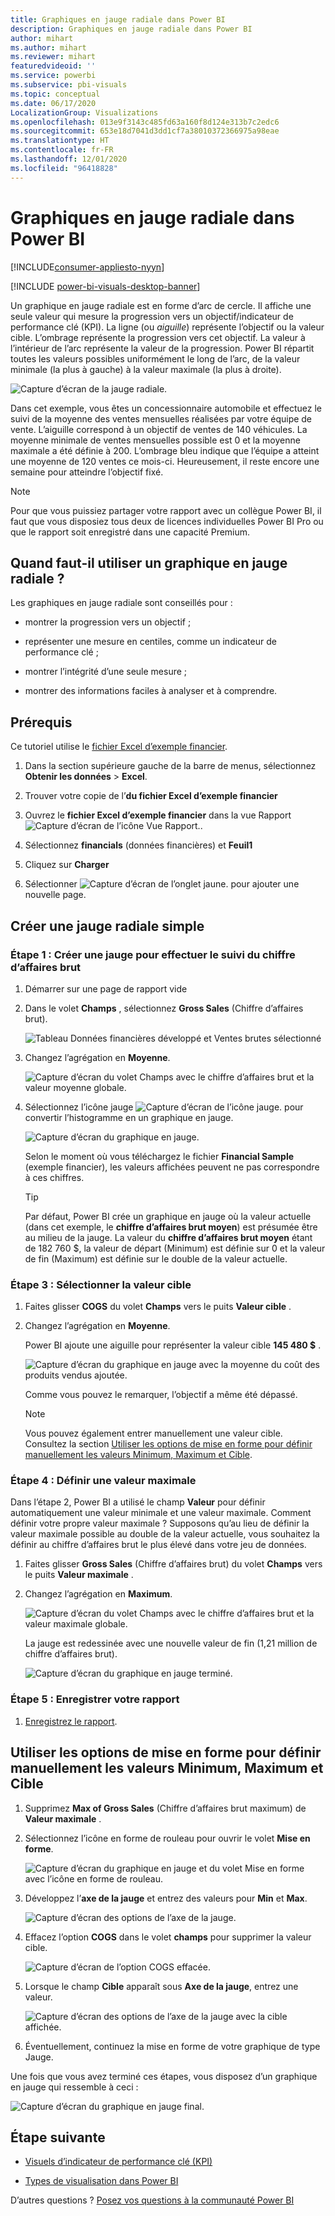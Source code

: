 ```yaml
---
title: Graphiques en jauge radiale dans Power BI
description: Graphiques en jauge radiale dans Power BI
author: mihart
ms.author: mihart
ms.reviewer: mihart
featuredvideoid: ''
ms.service: powerbi
ms.subservice: pbi-visuals
ms.topic: conceptual
ms.date: 06/17/2020
LocalizationGroup: Visualizations
ms.openlocfilehash: 013e9f3143c485fd63a160f8d124e313b7c2edc6
ms.sourcegitcommit: 653e18d7041d3dd1cf7a38010372366975a98eae
ms.translationtype: HT
ms.contentlocale: fr-FR
ms.lasthandoff: 12/01/2020
ms.locfileid: "96418828"
---
```

# <a name="radial-gauge-charts-in-power-bi"></a>Graphiques en jauge radiale dans Power BI

[!INCLUDE[consumer-appliesto-nyyn](../includes/consumer-appliesto-nyyn.md)]

[!INCLUDE [power-bi-visuals-desktop-banner](../includes/power-bi-visuals-desktop-banner.md)]

Un graphique en jauge radiale est en forme d’arc de cercle. Il affiche une seule valeur qui mesure la progression vers un objectif/indicateur de performance clé (KPI). La ligne (ou *aiguille*) représente l’objectif ou la valeur cible. L’ombrage représente la progression vers cet objectif. La valeur à l’intérieur de l’arc représente la valeur de la progression. Power BI répartit toutes les valeurs possibles uniformément le long de l’arc, de la valeur minimale (la plus à gauche) à la valeur maximale (la plus à droite).

![Capture d’écran de la jauge radiale.](media/power-bi-visualization-radial-gauge-charts/gauge-m.png)

Dans cet exemple, vous êtes un concessionnaire automobile et effectuez le suivi de la moyenne des ventes mensuelles réalisées par votre équipe de vente. L’aiguille correspond à un objectif de ventes de 140 véhicules. La moyenne minimale de ventes mensuelles possible est 0 et la moyenne maximale a été définie à 200.  L’ombrage bleu indique que l’équipe a atteint une moyenne de 120 ventes ce mois-ci. Heureusement, il reste encore une semaine pour atteindre l’objectif fixé.

> [!NOTE]
> Pour que vous puissiez partager votre rapport avec un collègue Power BI, il faut que vous disposiez tous deux de licences individuelles Power BI Pro ou que le rapport soit enregistré dans une capacité Premium.

## <a name="when-to-use-a-radial-gauge"></a>Quand faut-il utiliser un graphique en jauge radiale ?

Les graphiques en jauge radiale sont conseillés pour :

* montrer la progression vers un objectif ;

* représenter une mesure en centiles, comme un indicateur de performance clé ;

* montrer l’intégrité d’une seule mesure ;

* montrer des informations faciles à analyser et à comprendre.

## <a name="prerequisites"></a>Prérequis

Ce tutoriel utilise le [fichier Excel d’exemple financier](https://go.microsoft.com/fwlink/?LinkID=521962).

1. Dans la section supérieure gauche de la barre de menus, sélectionnez **Obtenir les données** > **Excel**.
   
2. Trouver votre copie de l’**du fichier Excel d’exemple financier**

1. Ouvrez le **fichier Excel d’exemple financier** dans la vue Rapport ![Capture d’écran de l’icône Vue Rapport.](media/power-bi-visualization-kpi/power-bi-report-view.png).

1. Sélectionnez **financials** (données financières) et **Feuil1**

1. Cliquez sur **Charger**

1. Sélectionner ![Capture d’écran de l’onglet jaune.](media/power-bi-visualization-kpi/power-bi-yellow-tab.png) pour ajouter une nouvelle page.



## <a name="create-a-basic-radial-gauge"></a>Créer une jauge radiale simple

### <a name="step-1-create-a-gauge-to-track-gross-sales"></a>Étape 1 : Créer une jauge pour effectuer le suivi du chiffre d’affaires brut

1. Démarrer sur une page de rapport vide

1. Dans le volet **Champs** , sélectionnez **Gross Sales** (Chiffre d’affaires brut).

   ![Tableau Données financières développé et Ventes brutes sélectionné](media/power-bi-visualization-radial-gauge-charts/grosssalesvalue-new.png)

1. Changez l’agrégation en **Moyenne**.

   ![Capture d’écran du volet Champs avec le chiffre d’affaires brut et la valeur moyenne globale.](media/power-bi-visualization-radial-gauge-charts/changetoaverage-new.png)

1. Sélectionnez l’icône jauge ![Capture d’écran de l’icône jauge.](media/power-bi-visualization-radial-gauge-charts/gaugeicon-new.png) pour convertir l’histogramme en un graphique en jauge.

    ![Capture d’écran du graphique en jauge.](media/power-bi-visualization-radial-gauge-charts/gauge-no-target.png)

    Selon le moment où vous téléchargez le fichier **Financial Sample** (exemple financier), les valeurs affichées peuvent ne pas correspondre à ces chiffres.

    > [!TIP]
    > Par défaut, Power BI crée un graphique en jauge où la valeur actuelle (dans cet exemple, le **chiffre d’affaires brut moyen**) est présumée être au milieu de la jauge. La valeur du **chiffre d’affaires brut moyen** étant de 182 760 $, la valeur de départ (Minimum) est définie sur 0 et la valeur de fin (Maximum) est définie sur le double de la valeur actuelle.

### <a name="step-3-set-a-target-value"></a>Étape 3 : Sélectionner la valeur cible

1. Faites glisser **COGS** du volet **Champs** vers le puits **Valeur cible** .

1. Changez l’agrégation en **Moyenne**.

   Power BI ajoute une aiguille pour représenter la valeur cible **145 480 $** .

   ![Capture d’écran du graphique en jauge avec la moyenne du coût des produits vendus ajoutée.](media/power-bi-visualization-radial-gauge-charts/gaugeinprogress-new.png)

    Comme vous pouvez le remarquer, l’objectif a même été dépassé.

   > [!NOTE]
   > Vous pouvez également entrer manuellement une valeur cible. Consultez la section [Utiliser les options de mise en forme pour définir manuellement les valeurs Minimum, Maximum et Cible](#use-manual-format-options-to-set-minimum-maximum-and-target-values).

### <a name="step-4-set-a-maximum-value"></a>Étape 4 : Définir une valeur maximale

Dans l’étape 2, Power BI a utilisé le champ **Valeur** pour définir automatiquement une valeur minimale et une valeur maximale. Comment définir votre propre valeur maximale ? Supposons qu’au lieu de définir la valeur maximale possible au double de la valeur actuelle, vous souhaitez la définir au chiffre d’affaires brut le plus élevé dans votre jeu de données.

1. Faites glisser **Gross Sales** (Chiffre d’affaires brut) du volet **Champs** vers le puits **Valeur maximale** .

1. Changez l’agrégation en **Maximum**.

   ![Capture d’écran du volet Champs avec le chiffre d’affaires brut et la valeur maximale globale.](media/power-bi-visualization-radial-gauge-charts/setmaximum-new.png)

   La jauge est redessinée avec une nouvelle valeur de fin (1,21 million de chiffre d’affaires brut).

   ![Capture d’écran du graphique en jauge terminé.](media/power-bi-visualization-radial-gauge-charts/power-bi-final-gauge.png)

### <a name="step-5-save-your-report"></a>Étape 5 : Enregistrer votre rapport

1. [Enregistrez le rapport](../create-reports/service-report-save.md).

## <a name="use-manual-format-options-to-set-minimum-maximum-and-target-values"></a>Utiliser les options de mise en forme pour définir manuellement les valeurs Minimum, Maximum et Cible

1. Supprimez **Max of Gross Sales** (Chiffre d’affaires brut maximum) de **Valeur maximale** .

1. Sélectionnez l’icône en forme de rouleau pour ouvrir le volet **Mise en forme**.

   ![Capture d’écran du graphique en jauge et du volet Mise en forme avec l’icône en forme de rouleau.](media/power-bi-visualization-radial-gauge-charts/power-bi-roller.png)

1. Développez l’**axe de la jauge** et entrez des valeurs pour **Min** et **Max**.

    ![Capture d’écran des options de l’axe de la jauge.](media/power-bi-visualization-radial-gauge-charts/power-bi-gauge-axis.png)

1. Effacez l’option **COGS** dans le volet **champs** pour supprimer la valeur cible.

    ![Capture d’écran de l’option COGS effacée.](media/power-bi-visualization-radial-gauge-charts/pbi-remove-target.png)

1. Lorsque le champ **Cible** apparaît sous **Axe de la jauge**, entrez une valeur.

     ![Capture d’écran des options de l’axe de la jauge avec la cible affichée.](media/power-bi-visualization-radial-gauge-charts/power-bi-gauge-target.png)

1. Éventuellement, continuez la mise en forme de votre graphique de type Jauge.

Une fois que vous avez terminé ces étapes, vous disposez d’un graphique en jauge qui ressemble à ceci :

![Capture d’écran du graphique en jauge final.](media/power-bi-visualization-radial-gauge-charts/power-bi-final.png)

## <a name="next-step"></a>Étape suivante

* [Visuels d’indicateur de performance clé (KPI)](power-bi-visualization-kpi.md)

* [Types de visualisation dans Power BI](power-bi-visualization-types-for-reports-and-q-and-a.md)

D’autres questions ? [Posez vos questions à la communauté Power BI](https://community.powerbi.com/)

